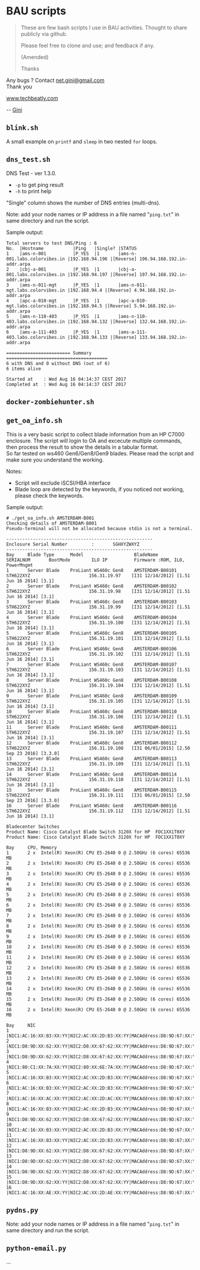 # BAU scripts

> These are few bash scripts I use in BAU activities. 
> Thought to share publicly via github.
> 
> Please feel free to clone and use; and feedback if any.
> 
> (Amended)
> 
> Thanks

Any bugs ? Contact net.gini@gmail.com  
Thank you

www.techbeatly.com

-- [Gini](@ginigangadharan)

## `blink.sh`

A small example on `printf` and `sleep` in two nested `for` loops.

## `dns_test.sh`

DNS Test - ver 1.3.0.
- `-p` to get ping result
- `-h` to print help

"Single" column shows the number of DNS entries (multi-dns).

Note:
add your node names or IP address in a file named "`ping.txt`" in same
directory and run the script.

Sample output:
```
Total servers to test DNS/Ping : 6
No.  |Hostname           |Ping   |Single? |STATUS
1    |ams-n-001          |P_YES  |1       |ams-n-001.labs.colorvibes.in |192.168.94.196 |[Reverse] 196.94.168.192.in-addr.arpa
2    |cbj-a-001          |P_YES  |1       |cbj-a-001.labs.colorvibes.in |192.168.94.197 |[Reverse] 197.94.168.192.in-addr.arpa
3    |ams-n-011-mgt      |P_YES  |1       |ams-n-011-mgt.labs.colorvibes.in |192.168.94.4 |[Reverse] 4.94.168.192.in-addr.arpa
4    |apc-a-010-mgt      |P_YES  |1       |apc-a-010-mgt.labs.colorvibes.in |192.168.94.5 |[Reverse] 5.94.168.192.in-addr.arpa
5    |ams-n-110-403      |P_YES  |1       |ams-n-110-403.labs.colorvibes.in |192.168.94.132 |[Reverse] 132.94.168.192.in-addr.arpa
6    |ams-a-111-403      |P_YES  |1       |ams-a-111-403.labs.colorvibes.in |192.168.94.133 |[Reverse] 133.94.168.192.in-addr.arpa

======================== Summary ======================================
6 with DNS and 0 without DNS (out of 6)
6 items alive

Started at    : Wed Aug 16 04:14:37 CEST 2017
Completed at  : Wed Aug 16 04:14:37 CEST 2017
```

## `docker-zombiehunter.sh`

## `get_oa_info.sh`

This is a very basic script to collect blade information from an HP C7000
enclosure.  The script will login to OA and excecute multiple commands,
then process the result to show the details in a tabular format.  
So far tested on ws460 Gen6/Gen8/Gen9 blades.
Please read the script and make sure you understand the working.

Notes:
- Script will exclude iSCSI/HBA interface
- Blade loop are detected by the keywords,
  if you noticed not working, please check the keywords.

Sample output:
```
# ./get_oa_info.sh AMSTERDAM-B001
Checking details of AMSTERDAM-B001
Pseudo-terminal will not be allocated because stdin is not a terminal.

-------------------------------------------------------
Enclosure Serial Number         :       SGHXYZWXYZ
-------------------------------------------------------
Bay     Blade Type      Model                   BladeName       SERIALNUM       BootMode        ILO IP          Firmware :ROM, ILO, PowerMngmt
1       Server Blade    ProLiant WS460c Gen8    AMSTERDAM-B00101 STH622XYZ                      156.31.19.97    [I31 12/14/2012] [1.51 Jun 16 2014] [3.1]
2       Server Blade    ProLiant WS460c Gen8    AMSTERDAM-B00102 STH622XYZ                      156.31.19.98    [I31 12/14/2012] [1.51 Jun 16 2014] [3.1]
3       Server Blade    ProLiant WS460c Gen8    AMSTERDAM-B00103 STH622XYZ                      156.31.19.99    [I31 12/14/2012] [1.51 Jun 16 2014] [3.1]
4       Server Blade    ProLiant WS460c Gen8    AMSTERDAM-B00104 STH622XYZ                      156.31.19.100   [I31 12/14/2012] [1.51 Jun 16 2014] [3.1]
5       Server Blade    ProLiant WS460c Gen8    AMSTERDAM-B00105 STH622XYZ                      156.31.19.101   [I31 12/14/2012] [1.51 Jun 16 2014] [3.1]
6       Server Blade    ProLiant WS460c Gen8    AMSTERDAM-B00106 STH622XYZ                      156.31.19.102   [I31 12/14/2012] [1.51 Jun 16 2014] [3.1]
7       Server Blade    ProLiant WS460c Gen8    AMSTERDAM-B00107 STH622XYZ                      156.31.19.103   [I31 12/14/2012] [1.51 Jun 16 2014] [3.1]
8       Server Blade    ProLiant WS460c Gen8    AMSTERDAM-B00108 STH622XYZ                      156.31.19.104   [I31 12/14/2012] [1.51 Jun 16 2014] [3.1]
9       Server Blade    ProLiant WS460c Gen8    AMSTERDAM-B00109 STH622XYZ                      156.31.19.105   [I31 12/14/2012] [1.51 Jun 16 2014] [3.1]
10      Server Blade    ProLiant WS460c Gen8    AMSTERDAM-B00110 STH622XYZ                      156.31.19.106   [I31 12/14/2012] [1.51 Jun 16 2014] [3.1]
11      Server Blade    ProLiant WS460c Gen8    AMSTERDAM-B00111 STH622XYZ                      156.31.19.107   [I31 12/14/2012] [1.51 Jun 16 2014] [3.1]
12      Server Blade    ProLiant WS460c Gen8    AMSTERDAM-B00112 STH622XYZ                      156.31.19.108   [I31 06/01/2015] [2.50 Sep 23 2016] [3.3.0]
13      Server Blade    ProLiant WS460c Gen8    AMSTERDAM-B00113 STH622XYZ                      156.31.19.109   [I31 12/14/2012] [1.51 Jun 16 2014] [3.1]
14      Server Blade    ProLiant WS460c Gen8    AMSTERDAM-B00114 STH622XYZ                      156.31.19.110   [I31 12/14/2012] [1.51 Jun 16 2014] [3.1]
15      Server Blade    ProLiant WS460c Gen8    AMSTERDAM-B00115 STH622XYZ                      156.31.19.111   [I31 06/01/2015] [2.50 Sep 23 2016] [3.3.0]
16      Server Blade    ProLiant WS460c Gen8    AMSTERDAM-B00116 STH622XYZ                      156.31.19.112   [I31 12/14/2012] [1.51 Jun 16 2014] [3.1]

Bladecenter Switches
Product Name: Cisco Catalyst Blade Switch 3120X for HP  FOC1XX1T0XY
Product Name: Cisco Catalyst Blade Switch 3120X for HP  FOC1XX1T0XY

Bay     CPU, Memory
1       2 x  Intel(R) Xeon(R) CPU E5-2640 0 @ 2.50GHz (6 cores) 65536 MB
2       2 x  Intel(R) Xeon(R) CPU E5-2640 0 @ 2.50GHz (6 cores) 65536 MB
3       2 x  Intel(R) Xeon(R) CPU E5-2640 0 @ 2.50GHz (6 cores) 65536 MB
4       2 x  Intel(R) Xeon(R) CPU E5-2640 0 @ 2.50GHz (6 cores) 65536 MB
5       2 x  Intel(R) Xeon(R) CPU E5-2640 0 @ 2.50GHz (6 cores) 65536 MB
6       2 x  Intel(R) Xeon(R) CPU E5-2640 0 @ 2.50GHz (6 cores) 65536 MB
7       2 x  Intel(R) Xeon(R) CPU E5-2640 0 @ 2.50GHz (6 cores) 65536 MB
8       2 x  Intel(R) Xeon(R) CPU E5-2640 0 @ 2.50GHz (6 cores) 65536 MB
9       2 x  Intel(R) Xeon(R) CPU E5-2640 0 @ 2.50GHz (6 cores) 65536 MB
10      2 x  Intel(R) Xeon(R) CPU E5-2640 0 @ 2.50GHz (6 cores) 65536 MB
11      2 x  Intel(R) Xeon(R) CPU E5-2640 0 @ 2.50GHz (6 cores) 65536 MB
12      2 x  Intel(R) Xeon(R) CPU E5-2640 0 @ 2.50GHz (6 cores) 65536 MB
13      2 x  Intel(R) Xeon(R) CPU E5-2640 0 @ 2.50GHz (6 cores) 65536 MB
14      2 x  Intel(R) Xeon(R) CPU E5-2640 0 @ 2.50GHz (6 cores) 65536 MB
15      2 x  Intel(R) Xeon(R) CPU E5-2640 0 @ 2.50GHz (6 cores) 65536 MB
16      2 x  Intel(R) Xeon(R) CPU E5-2640 0 @ 2.50GHz (6 cores) 65536 MB

Bay     NIC
1       |NIC1:AC:16:XX:B3:XX:YY|NIC2:AC:XX:2D:B3:XX:YY|MACAddress:D8:9D:67:XX:YY:ZZ
2       |NIC1:D8:9D:XX:62:XX:YY|NIC2:D8:XX:67:62:XX:YY|MACAddress:D8:9D:67:XX:YY:ZZ
3       |NIC1:D8:9D:XX:62:XX:YY|NIC2:D8:XX:67:62:XX:YY|MACAddress:D8:9D:67:XX:YY:ZZ
4       |NIC1:80:C1:XX:7A:XX:YY|NIC2:80:XX:6E:7A:XX:YY|MACAddress:D8:9D:67:XX:YY:ZZ
5       |NIC1:AC:16:XX:B3:XX:YY|NIC2:AC:XX:2D:B3:XX:YY|MACAddress:D8:9D:67:XX:YY:ZZ
6       |NIC1:AC:16:XX:B3:XX:YY|NIC2:AC:XX:2D:B3:XX:YY|MACAddress:D8:9D:67:XX:YY:ZZ
7       |NIC1:AC:16:XX:AC:XX:YY|NIC2:AC:XX:2D:AC:XX:YY|MACAddress:D8:9D:67:XX:YY:ZZ
8       |NIC1:AC:16:XX:B3:XX:YY|NIC2:AC:XX:2D:B3:XX:YY|MACAddress:D8:9D:67:XX:YY:ZZ
9       |NIC1:D8:9D:XX:62:XX:YY|NIC2:D8:XX:67:62:XX:YY|MACAddress:D8:9D:67:XX:YY:ZZ
10      |NIC1:AC:16:XX:B3:XX:YY|NIC2:AC:XX:2D:B3:XX:YY|MACAddress:D8:9D:67:XX:YY:ZZ
11      |NIC1:AC:16:XX:B3:XX:YY|NIC2:AC:XX:2D:B3:XX:YY|MACAddress:D8:9D:67:XX:YY:ZZ
12      |NIC1:D8:9D:XX:62:XX:YY|NIC2:D8:XX:67:62:XX:YY|MACAddress:D8:9D:67:XX:YY:ZZ
13      |NIC1:D8:9D:XX:62:XX:YY|NIC2:D8:XX:67:62:XX:YY|MACAddress:D8:9D:67:XX:YY:ZZ
14      |NIC1:D8:9D:XX:62:XX:YY|NIC2:D8:XX:67:62:XX:YY|MACAddress:D8:9D:67:XX:YY:ZZ
15      |NIC1:D8:9D:XX:62:XX:YY|NIC2:D8:XX:67:62:XX:YY|MACAddress:D8:9D:67:XX:YY:ZZ
16      |NIC1:AC:16:XX:AE:XX:YY|NIC2:AC:XX:2D:AE:XX:YY|MACAddress:D8:9D:67:XX:YY:ZZ
```

## `pydns.py`

Note:
add your node names or IP address in a file named "`ping.txt`" in same
directory and run the script.

## `python-email.py`

...

